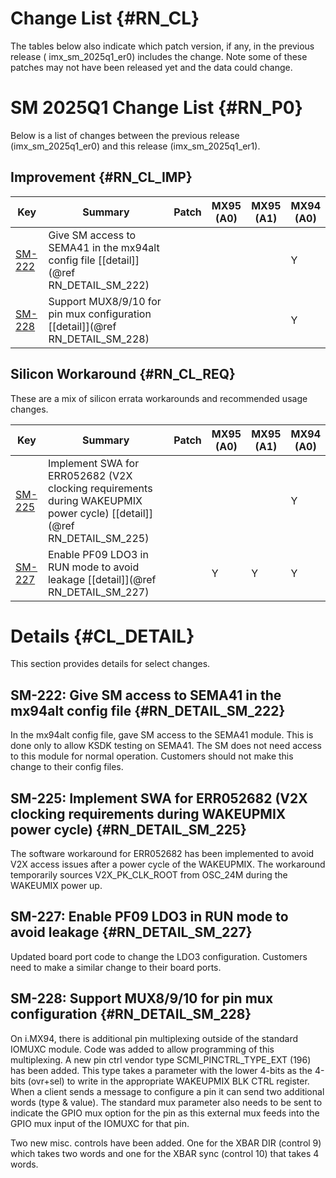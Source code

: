Change List {#RN_CL}
===========

The tables below also indicate which patch version, if any, in the previous release (
imx_sm_2025q1_er0) includes the change. Note some of these patches may not have been released yet and
the data could change.

SM 2025Q1 Change List {#RN_P0}
====================================

Below is a list of changes between the previous release (imx_sm_2025q1_er0) and this release (imx_sm_2025q1_er1).

Improvement {#RN_CL_IMP}
------------

| Key     | Summary                        | Patch | MX95<br> (A0) | MX95<br> (A1) | MX94<br> (A0) |
|------------|-------------------------------|-------|---|---|---|
| [SM-222](https://jira.sw.nxp.com/projects/SM/issues/SM-222) | Give SM access to SEMA41 in the mx94alt config file [[detail]](@ref RN_DETAIL_SM_222) |   | | | Y |
| [SM-228](https://jira.sw.nxp.com/projects/SM/issues/SM-228) | Support MUX8/9/10 for pin mux configuration [[detail]](@ref RN_DETAIL_SM_228) |   | | | Y |

Silicon Workaround {#RN_CL_REQ}
------------

These are a mix of silicon errata workarounds and recommended usage changes.

| Key     | Summary                        | Patch | MX95<br> (A0) | MX95<br> (A1) | MX94<br> (A0) |
|------------|-------------------------------|-------|---|---|---|
| [SM-225](https://jira.sw.nxp.com/projects/SM/issues/SM-225) | Implement SWA for ERR052682 (V2X clocking requirements during WAKEUPMIX power cycle) [[detail]](@ref RN_DETAIL_SM_225) |   | | | Y |
| [SM-227](https://jira.sw.nxp.com/projects/SM/issues/SM-227) | Enable PF09 LDO3 in RUN mode to avoid leakage [[detail]](@ref RN_DETAIL_SM_227) |   | Y | Y | Y |

Details {#CL_DETAIL}
=======

This section provides details for select changes.

SM-222: Give SM access to SEMA41 in the mx94alt config file {#RN_DETAIL_SM_222}
----------

In the mx94alt config file, gave SM access to the SEMA41 module. This is done only to allow KSDK testing on SEMA41. The SM does not need access to this module for normal operation. Customers should not make this change to their config files.

SM-225: Implement SWA for ERR052682 (V2X clocking requirements during WAKEUPMIX power cycle) {#RN_DETAIL_SM_225}
----------

The software workaround for ERR052682 has been implemented to avoid V2X access issues after a power cycle of the WAKEUPMIX.  The workaround temporarily sources V2X_PK_CLK_ROOT from OSC_24M during the WAKEUMIX power up.

SM-227: Enable PF09 LDO3 in RUN mode to avoid leakage {#RN_DETAIL_SM_227}
----------

Updated board port code to change the LDO3 configuration. Customers need to make a similar change to their board ports.

SM-228: Support MUX8/9/10 for pin mux configuration {#RN_DETAIL_SM_228}
----------

On i.MX94, there is additional pin multiplexing outside of the standard IOMUXC module. Code was added to allow programming of this multiplexing. A new pin ctrl vendor type SCMI_PINCTRL_TYPE_EXT (196) has been added. This type takes a parameter with the lower 4-bits as the 4-bits (ovr+sel) to write in the appropriate WAKEUPMIX BLK CTRL register. When a client sends a message to configure a pin it can send two additional words (type & value). The standard mux parameter also needs to be sent to indicate the GPIO mux option for the pin as this external mux feeds into the GPIO mux input of the IOMUXC for that pin.

Two new misc. controls have been added. One for the XBAR DIR (control 9) which takes two words and one for the XBAR sync (control 10) that takes 4 words.

